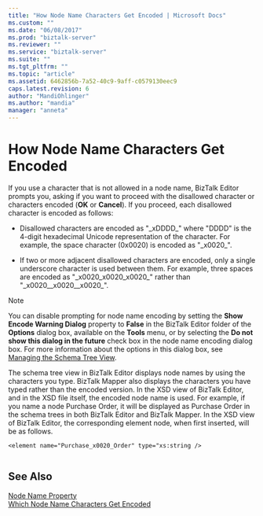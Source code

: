 ```yaml
---
title: "How Node Name Characters Get Encoded | Microsoft Docs"
ms.custom: ""
ms.date: "06/08/2017"
ms.prod: "biztalk-server"
ms.reviewer: ""
ms.service: "biztalk-server"
ms.suite: ""
ms.tgt_pltfrm: ""
ms.topic: "article"
ms.assetid: 6462856b-7a52-40c9-9aff-c0579130eec9
caps.latest.revision: 6
author: "MandiOhlinger"
ms.author: "mandia"
manager: "anneta"
---
```

# How Node Name Characters Get Encoded
If you use a character that is not allowed in a node name, BizTalk Editor prompts you, asking if you want to proceed with the disallowed character or characters encoded (**OK** or **Cancel**). If you proceed, each disallowed character is encoded as follows:  
  
-   Disallowed characters are encoded as "_xDDDD\_" where "DDDD" is the 4-digit hexadecimal Unicode representation of the character. For example, the space character (0x0020) is encoded as "_x0020\_".  
  
-   If two or more adjacent disallowed characters are encoded, only a single underscore character is used between them. For example, three spaces are encoded as "_x0020_x0020_x0020\_" rather than "_x0020\__x0020\__x0020\_".  
  
> [!NOTE]
>  You can disable prompting for node name encoding by setting the **Show Encode Warning Dialog** property to **False** in the BizTalk Editor folder of the **Options** dialog box, available on the **Tools** menu, or by selecting the **Do not show this dialog in the future** check box in the node name encoding dialog box. For more information about the options in this dialog box, see [Managing the Schema Tree View](../core/how-to-manage-the-schema-tree-view.md).  
  
 The schema tree view in BizTalk Editor displays node names by using the characters you type. BizTalk Mapper also displays the characters you have typed rather than the encoded version. In the XSD view of BizTalk Editor, and in the XSD file itself, the encoded node name is used. For example, if you name a node Purchase Order, it will be displayed as Purchase Order in the schema trees in both BizTalk Editor and BizTalk Mapper. In the XSD view of BizTalk Editor, the corresponding element node, when first inserted, will be as follows.  
  
```  
<element name="Purchase_x0020_Order" type="xs:string />  
  
```  
  
## See Also  
 [Node Name Property](../core/node-name-property.md)   
 [Which Node Name Characters Get Encoded](../core/which-node-name-characters-get-encoded.md)